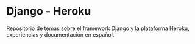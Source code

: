 # Django - Heroku

Repositorio de temas sobre el framework Django y la plataforma Heroku, experiencias y documentación en español.
